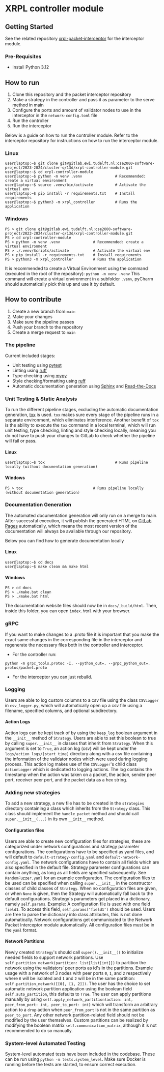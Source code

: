# XRPL controller module

## Getting Started
See the related repository [xrpl-packet-interceptor](https://gitlab.ewi.tudelft.nl/cse2000-software-project/2023-2024/cluster-q/13d/xrpl-packet-interceptor) for the interceptor module.

### Pre-Requisites
- Install Python 3.12

## How to run
1. Clone this repository and the packet interceptor repository
2. Make a strategy in the controller and pass it as parameter to the serve method in main
3. Configure the ports and amount of validator nodes to use in the interceptor in the `network-config.toml` file
4. Run the controller
5. Run the interceptor

Below is a guide on how to run the controller module. Refer to the interceptor repository for instructions on how to run the interceptor module.

### Linux
```console
user@laptop:~$ git clone git@gitlab.ewi.tudelft.nl:cse2000-software-project/2023-2024/cluster-q/13d/xrpl-controller-module.git
user@laptop:~$ cd xrpl-controller-module
user@laptop:~$ python -m venv .venv               # Recommended: create a virtual environment
user@laptop:~$ source .venv/bin/activate          # Activate the virtual env
user@laptop:~$ pip install -r requirements.txt    # Install requirements
user@laptop:~$ python3 -m xrpl_controller         # Runs the application
```


### Windows
```console
PS > git clone git@gitlab.ewi.tudelft.nl:cse2000-software-project/2023-2024/cluster-q/13d/xrpl-controller-module.git
PS > cd xrpl-controller-module
PS > python -m venv .venv               # Recommended: create a virtual environment
PS > ./.venv/Scripts/activate           # Activate the virtual env
PS > pip install -r requirements.txt    # Install requirements
PS > python3 -m xrpl_controller         # Runs the application
```

It is recommended to create a Virtual Environment using the command (executed in the root of the repository): `python -m venv .venv` This command will create a virtual environment in a subfolder `.venv`, pyCharm should automatically pick this up and use it by default.

## How to contribute
1. Create a new branch from `main`
2. Make your changes
3. Make sure the pipeline passes
4. Push your branch to the repository
5. Create a merge request to `main`

### The pipeline
Current included stages:
- Unit testing using [pytest](https://docs.pytest.org/en/8.2.x/)
- Linting using [ruff](https://docs.astral.sh/ruff/)
- Type checking using [mypy](https://mypy.readthedocs.io/en/stable/)
- Style checking/formatting using [ruff](https://docs.astral.sh/ruff/)
- Automatic documentation generation using [Sphinx](https://www.sphinx-doc.org) and [Read-the-Docs](https://docs.readthedocs.io/en/stable/)

### Unit Testing & Static Analysis
To run the different pipeline stages, excluding the automatic documentation generation, [tox](https://tox.wiki/en/4.15.0/user_guide.html) is used.
`tox` makes sure every stage of the pipeline runs in a separate environment, which eliminates interference. Another benefit of `tox` is the ability to execute the `tox` command in a local terminal, which will run unit testing, type checking, linting and style checking locally, meaning you do not have to push your changes to GitLab to check whether the pipeline will fail or pass.

#### Linux
```console
user@laptop:~$ tox                                # Runs pipeline locally (without documentation generation)
```

#### Windows
```console
PS > tox                                # Runs pipeline locally (without documentation generation)
```

### Documentation Generation
The automated documentation generation will only run on a merge to main. After successful execution, it will publish the generated HTML on [GitLab Pages](https://docs.gitlab.com/ee/user/project/pages/) automatically, which means the most recent version of the documentation will always be available through our repository.

Below you can find how to generate documentation locally

#### Linux
```console
user@laptop:~$ cd docs
user@laptop:~$ make clean && make html
```

#### Windows
```console
PS > cd docs
PS > ./make.bat clean
PS > ./make.bat html
```

The documentation website files should now be in `docs/_build/html`. Then, inside this folder, you can open `index.html` with your browser.

### gRPC
If you want to make changes to a .proto file it is important that you make the exact same changes in the corresponding file in the interceptor and regenerate the necessary files both in the controller and interceptor. 
- For the controller run:
```
python -m grpc_tools.protoc -I. --python_out=. --grpc_python_out=. protos/packet.proto
```
- For the interceptor you can just rebuild.


### Logging
Users are able to log custom columns to a csv file using the class `CSVLogger` in `csv_logger.py`, which will automatically open up a csv file using a filename, specified columns, and optional subdirectory.

#### Action Logs
Action logs can be kept track of by using the `keep_log` boolean argument in the `__init__` method of `Strategy`. Users are able to set this boolean to true by calling `super.__init__` in classes that inherit from `Strategy`. When this argument is set to `True`, 
an action log (csv) will be kept under the `logs/action_logs/[start_time]` directory along with a csv file containing the information of the validator nodes which were used during logging process. 
This action log makes use of the `CSVLogger`'s child class `ActionLogger` which is dedicated to logging actions. 
The log contains the timestamp when the action was taken on a packet, the action, sender peer port, receiver peer port, and the packet data as a hex string.


### Adding new strategies
To add a new strategy, a new file has to be created in the `strategies` directory containing a class which inherits from the `Strategy` class. This class should implement the `handle_packet` method and should call `super.__init__(...)` in its own `__init__` method.

#### Configuration files
Users are able to create new configuration files for strategies, these are categorized under network configurations and strategy parameter configurations.
The configurations have to be specified as yaml files, and will default to `default-strategy-config.yaml` and `default-network-config.yaml`.
The network configurations have to contain all fields which are also specified in the default file. Strategy parameter configurations can contain anything, as long as all fields are specified subsequently.
See `RandomFuzzer.yaml` for an example configuration. The configuration files to be used can be specified when calling `super.__init__` in the constructor classes of child classes of `Strategy`.
When no configuration files are given, or when `None` is given, then the Strategy will automatically fall back to the default configurations.
Strategy's parameters get placed in a dictionary, namely `self.params`. Example: A configuration file is used with one field `field1`. To access this field, `self.params['field1']` should be used.
Users are free to parse the dictionary into class attributes, this is not done automatically. Network configurations get communicated to the Network Packet Interceptor module automatically.
All configuration files must be in the `yaml` format.

#### Network Partitions
Newly created `Strategy`'s should call `super().__init__()` to initialize needed fields to support network partitions.
Use `self.partition_network(partition: list[list[int]])` to partition the network using the validators' peer ports as id's in the partitions.
Example usage with a network of 3 nodes with peer ports `0`, `1`, and `2` respectively where `0` will be isolated and `1` and `2` will be in the same partition: `self.partition_network([[0], [1, 2]])`.
The user has the choice to set automatic network partition application using the boolean field `self.auto_partition`, this defaults to `True`.
The user can apply partitions manually by using 
`self.apply_network_partition(action: int, peer_from_port: int, peer_to_port: int)` which will transform an arbitrary action to a `drop` action when `peer_from_port` is not in the same partition as `peer_to_port`.
Any other network partition-related field should not be modified by the user themselves. Custom partitions can be realized by modifying the boolean matrix `self.communication_matrix`, although it is not recommended to do so manually.

### System-level Automated Testing
System-level automated tests have been included in the codebase. These can be run using `python -m tests.system_level`. Make sure Docker is running before the tests are started, to ensure correct execution.
